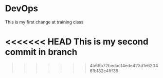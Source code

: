 # DevOps

This is my first change at training class

<<<<<<< HEAD
This is my second commit in branch
=======
>>>>>>> 4b69b72bedac14ede423d1e62046fb182c4fff36

